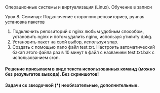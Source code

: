 Операционные системы и виртуализация (Linux). Обучение в записи

Урок 8. Семинар: Подключение сторонних репозиториев, ручная установка пакетов

1. Подключить репозиторий с nginx любым удобным способом, установить nginx и потом удалить nginx, используя утилиту dpkg.
2. Установить пакет на свой выбор, используя snap.
3. Создать с помощью nano файл test.txt. Настроить автоматический бэкап этого файла раз в 10 минут в файл с названием test.txt.bak с использованием cron. 
#### Решение присылаем в виде текста использованных команд (можно без результатов вывода). Без скриншотов! 
#### Задачи со звездочкой (*) необязательные, дополнительные.